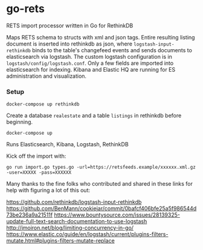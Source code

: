 # go-rets
RETS import processor written in Go for RethinkDB

Maps RETS schema to structs with xml and json tags. Entire resulting listing document is inserted into rethinkdb as json, where `logstash-input-rethinkdb` binds to the table's changefeed events and sends documents to elasticsearch via logstash. The custom logstash configuration is in `logstash/config/logstash.conf`. Only a few fields are imported into elasticsearch for indexing. Kibana and Elastic HQ are running for ES administration and visualization.

### Setup

`docker-compose up rethinkdb`

Create a database `realestate` and a table `listings` in rethinkdb before beginning.

`docker-compose up`

Runs Elasticsearch, Kibana, Logstash, RethinkDB

Kick off the import with:

`go run import.go types.go -url=https://retsfeeds.example/xxxxxx.xml.gz -user=XXXXX -pass=XXXXXX`

Many thanks to the fine folks who contributed and shared in these links for help with figuring a lot of this out:

https://github.com/rethinkdb/logstash-input-rethinkdb
https://github.com/BenMann/cookiejar/commit/0bafcf406bfe25a5f986544d73be236a9a21511f
https://www.bountysource.com/issues/28139325-update-full-text-search-documentation-to-use-logstash
http://jmoiron.net/blog/limiting-concurrency-in-go/
https://www.elastic.co/guide/en/logstash/current/plugins-filters-mutate.html#plugins-filters-mutate-replace
